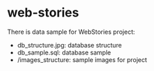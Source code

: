 # web-stories

There is data sample for WebStories project:
 - db_structure.jpg: database structure
 - db_sample.sql: database sample
 - /images_structure: sample images for project